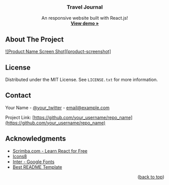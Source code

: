   <h3 align="center">Travel Journal</h3>

  <p align="center">
    An responsive website built with React.js!
    <br />
    <a href="https://github.com/othneildrew/Best-README-Template"><strong>View demo »</strong></a>
  </p>



## About The Project

[![Product Name Screen Shot][product-screenshot]](https://example.com)



## License

Distributed under the MIT License. See `LICENSE.txt` for more information.



## Contact

Your Name - [@your_twitter](https://twitter.com/your_username) - email@example.com

Project Link: [https://github.com/your_username/repo_name](https://github.com/your_username/repo_name)



## Acknowledgments

* [Scrimba.com - Learn React for Free](https://scrimba.com/playlist/pqQgrcN)
* [Icons8](https://icons8.com/)
* [Inter - Google Fonts](https://fonts.google.com/specimen/Inter)
* [Best README Template](https://github.com/othneildrew/Best-README-Template)

<p align="right">(<a href="#top">back to top</a>)</p>
